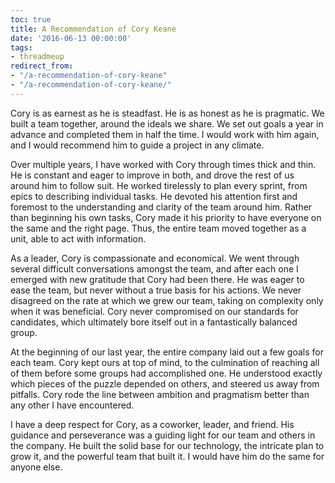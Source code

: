 ```yaml
---
toc: true
title: A Recommendation of Cory Keane
date: '2016-06-13 00:00:00'
tags:
- threadmeup
redirect_from:
- "/a-recommendation-of-cory-keane"
- "/a-recommendation-of-cory-keane/"
---
```


Cory is as earnest as he is steadfast. He is as honest as he is pragmatic. We built a team together, around the ideals we share. We set out goals a year in advance and completed them in half the time. I would work with him again, and I would recommend him to guide a project in any climate.

Over multiple years, I have worked with Cory through times thick and thin. He is constant and eager to improve in both, and drove the rest of us around him to follow suit. He worked tirelessly to plan every sprint, from epics to describing individual tasks. He devoted his attention first and foremost to the understanding and clarity of the team around him. Rather than beginning his own tasks, Cory made it his priority to have everyone on the same and the right page. Thus, the entire team moved together as a unit, able to act with information.

As a leader, Cory is compassionate and economical. We went through several difficult conversations amongst the team, and after each one I emerged with new gratitude that Cory had been there. He was eager to ease the team, but never without a true basis for his actions. We never disagreed on the rate at which we grew our team, taking on complexity only when it was beneficial. Cory never compromised on our standards for candidates, which ultimately bore itself out in a fantastically balanced group.

At the beginning of our last year, the entire company laid out a few goals for each team. Cory kept ours at top of mind, to the culmination of reaching all of them before some groups had accomplished one. He understood exactly which pieces of the puzzle depended on others, and steered us away from pitfalls. Cory rode the line between ambition and pragmatism better than any other I have encountered.

I have a deep respect for Cory, as a coworker, leader, and friend. His guidance and perseverance was a guiding light for our team and others in the company. He built the solid base for our technology, the intricate plan to grow it, and the powerful team that built it. I would have him do the same for anyone else.


